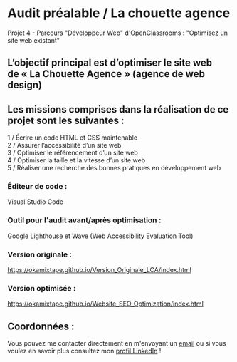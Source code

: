 # Audit préalable / La chouette agence
Projet 4 - Parcours "Développeur Web" d'OpenClassrooms : "Optimisez un site web existant"

## L’objectif principal est d’optimiser le site web <br/>de « La Chouette Agence » (agence de web design)

## Les missions comprises dans la réalisation de ce projet sont les suivantes : 

1 / Écrire un code HTML et CSS maintenable<br/>
2 / Assurer l’accessibilité d’un site web<br/>
3 / Optimiser le référencement d’un site web<br/>
4 / Optimiser la taille et la vitesse d’un site web<br/>
5 / Réaliser une recherche des bonnes pratiques en développement web<br/>

### Éditeur de code :

Visual Studio Code 

### Outil pour l'audit avant/après optimisation : 

Google Lighthouse et Wave (Web Accessibility Evaluation Tool)

### Version originale :

https://okamixtape.github.io/Version_Originale_LCA/index.html

### Version optimisée : 

https://okamixtape.github.io/Website_SEO_Optimization/index.html

## Coordonnées :

Vous pouvez me contacter directement en m'envoyant un [email](mailto:loup.aubour@gmail.com)
ou si vous voulez en savoir plus consultez mon [profil LinkedIn](https://www.linkedin.com/in/loup-aubour-front-end-dev/) !
